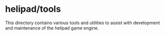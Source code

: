 # helipad/tools

This directory contains various tools and utilities to assist with development and maintenance of the helipad game engine.
